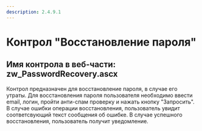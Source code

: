 ```yaml
---
description: 2.4.9.1
---
```


# Контрол "Восстановление пароля"

## Имя контрола в веб-части: zw\_PasswordRecovery.ascx

Контрол предназначен для восстановление пароля, в случае его утраты. Для восстановления пароля пользователя необходимо ввести email, логин, пройти анти-спам проверку и нажать кнопку "Запросить". В случае ошибки операции восстановления, пользователь увидит соответсвующий текст сообщения об ошибке. В случае успешного восстановления, пользователь получит уведомление.

